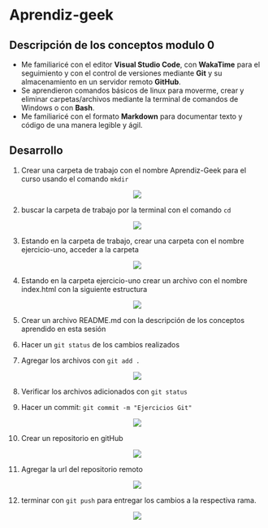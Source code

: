 # Aprendiz-geek

## Descripción de los conceptos modulo 0

- Me familiaricé con el editor **Visual Studio Code**, con **WakaTime** para el seguimiento y con el control de versiones mediante **Git** y su almacenamiento en un servidor remoto **GitHub**.
- Se aprendieron comandos básicos de linux para moverme, crear y eliminar carpetas/archivos mediante la terminal de comandos de Windows o con **Bash**.
- Me familiaricé con el formato **Markdown** para documentar texto y código de una manera legible y ágil.

## Desarrollo 

1. Crear una carpeta de trabajo con el nombre Aprendiz-Geek para el curso usando el comando `mkdir`
<div align="center"><img src="https://i.postimg.cc/CLVRBnZb/1.png"></div>

2. buscar la carpeta de trabajo por la terminal con el comando `cd` 
<div align="center"><img src="https://i.postimg.cc/4Nbmz4tq/2.png"></div>


3. Estando en la carpeta de trabajo, crear una carpeta con el nombre ejercicio-uno, acceder a la carpeta
<div align="center"><img src="https://i.postimg.cc/j5pLhLM0/3.png"></div>

4. Estando en la carpeta ejercicio-uno crear un archivo con el nombre index.html con la siguiente estructura
<div align="center"><img src="https://i.postimg.cc/d1khd8mj/4.png"></div>

5. Crear un archivo README.md con la descripción de los conceptos aprendido en esta sesión
<div align="center"></div>

6. Hacer un `git status` de los cambios realizados
<div align="center"></div>

7. Agregar los archivos con `git add .`
<div align="center"><img src="https://i.postimg.cc/HLLcWGrK/6.png"></div>

8. Verificar los archivos adicionados con `git status`
<div align="center"></div>

9. Hacer un commit: ``` git commit -m "Ejercicios Git" ```
<div align="center"><img src="https://i.postimg.cc/Dzm0kqD3/7.png"></div>

10. Crear un repositorio en gitHub
<div align="center"><img src="https://i.postimg.cc/tgfTXsQZ/8.png"></div>

11. Agregar la url del repositorio remoto
<div align="center"><img src="https://i.postimg.cc/gJZ0rGmM/9.png"></div>

12. terminar con `git push` para entregar los cambios a la respectiva rama.
<div align="center"><img src="https://i.postimg.cc/2yNSZg5C/10.png"></div>

